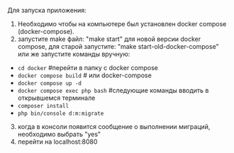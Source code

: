 Для запуска приложения:
1. Необходимо чтобы на компьютере был установлен docker compose (docker-compose).
2. запустите make файл: "make start"  для новой версии docker compose, для старой запустите: "make start-old-docker-compose" или же запустите команды вручную:

* `cd docker` #перейти в папку с docker compose
* `docker compose build` # или docker-compose
* `docker compose up -d` 
* `docker compose exec php bash` #следующие команды вводить в открывшемся терминале
* `composer install`
* `php bin/console d:m:migrate`

3. когда в консоли появится сообщение о выполнении миграций, необходимо выбрать "yes"
4. перейти на localhost:8080
